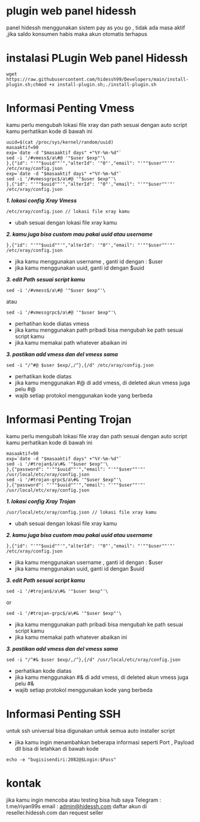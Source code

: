 # plugin web panel hidessh
panel hidessh menggunakan sistem pay as you go , tidak ada masa aktif ,jika saldo konsumen habis maka akun otomatis terhapus

# instalasi PLugin Web panel Hidessh
```
wget https://raw.githubusercontent.com/hidessh99/Developers/main/install-plugin.sh;chmod +x install-plugin.sh;./install-plugin.sh
```

# Informasi Penting Vmess

kamu perlu mengubah lokasi file xray dan path sesuai dengan auto script kamu 
perhatikan kode di bawah ini
```
uuid=$(cat /proc/sys/kernel/random/uuid) 
masaaktif=90
exp=`date -d "$masaaktif days" +"%Y-%m-%d"`
sed -i '/#vmess$/a\#@ '"$user $exp"'\
},{"id": "'""$uuid""'","alterId": '"0"',"email": "'""$user""'"' /etc/xray/config.json
exp=`date -d "$masaaktif days" +"%Y-%m-%d"`
sed -i '/#vmessgrpc$/a\#@ '"$user $exp"'\
},{"id": "'""$uuid""'","alterId": '"0"',"email": "'""$user""'"' /etc/xray/config.json
```

***1. lokasi config Xray Vmess***
```
/etc/xray/config.json // lokasi file xray kamu
```
- ubah sesuai dengan lokasi file xray kamu

***2. kamu juga bisa custom mau pakai uuid atau username***
```
},{"id": "'""$uuid""'","alterId": '"0"',"email": "'""$user""'"' /etc/xray/config.json
```
- jika kamu menggunakan username , ganti id dengan : $user
- jika kamu menggunakan uuid, ganti id dengan $uuid 

***3. edit Path sesuai script kamu***
```
sed -i '/#vmess$/a\#@ '"$user $exp"'\
```
atau 
```
sed -i '/#vmessgrpc$/a\#@ '"$user $exp"'\
```
- perhatihan kode diatas vmess
- jika kamu menggunakan path pribadi bisa mengubah ke path sesuai script kamu
- jika kamu memakai path whatever abaikan ini

***3. pastikan add vmess dan del vmess sama***
```
sed -i "/^#@ $user $exp/,/^},{/d" /etc/xray/config.json
```
- perhatikan kode diatas
- jika kamu menggunakan #@ di add vmess, di deleted akun vmess juga pelu #@
- wajib setiap protokol menggunakan kode yang berbeda


# Informasi Penting Trojan

kamu perlu mengubah lokasi file xray dan path sesuai dengan auto script kamu 
perhatikan kode di bawah ini
```
masaaktif=90
exp=`date -d "$masaaktif days" +"%Y-%m-%d"`
sed -i '/#trojan$/a\#& '"$user $exp"'\
},{"password": "'""$uuid""'","email": "'""$user""'"' /usr/local/etc/xray/config.json
sed -i '/#trojan-grpc$/a\#& '"$user $exp"'\
},{"password": "'""$uuid""'","email": "'""$user""'"' /usr/local/etc/xray/config.json
```

***1. lokasi config Xray Trojan***
```
/usr/local/etc/xray/config.json // lokasi file xray kamu
```
- ubah sesuai dengan lokasi file xray kamu

***2. kamu juga bisa custom mau pakai uuid atau username***
```
},{"id": "'""$uuid""'","alterId": '"0"',"email": "'""$user""'"' /etc/xray/config.json
```
- jika kamu menggunakan username , ganti id dengan : $user
- jika kamu menggunakan uuid, ganti id dengan $uuid 

***3. edit Path sesuai script kamu***
```
sed -i '/#trojan$/a\#& '"$user $exp"'\
```
or 
```
sed -i '/#trojan-grpc$/a\#& '"$user $exp"'\
```
- jika kamu menggunakan path pribadi bisa mengubah ke path sesuai script kamu
- jika kamu memakai path whatever abaikan ini

***3. pastikan add vmess dan del vmess sama***
```
sed -i "/^#& $user $exp/,/^},{/d" /usr/local/etc/xray/config.json
```
- perhatikan kode diatas
- jika kamu menggunakan #& di add vmess, di deleted akun vmess juga pelu #&
- wajib setiap protokol menggunakan kode yang berbeda

# Informasi Penting SSH

untuk ssh universal bisa digunakan untuk semua auto installer script
- jika kamu ingin menambahkan beberapa informasi seperti Port , Payload dll
bisa di letahkan di bawah kode
```
echo -e "bugisisendiri:2082@$Login:$Pass"
```

# kontak
jika kamu ingin mencoba atau testing bisa hub saya
Telegram : t.me/riyan99s
email : admin@hidessh.com
daftar akun di reseller.hidessh.com dan request seller